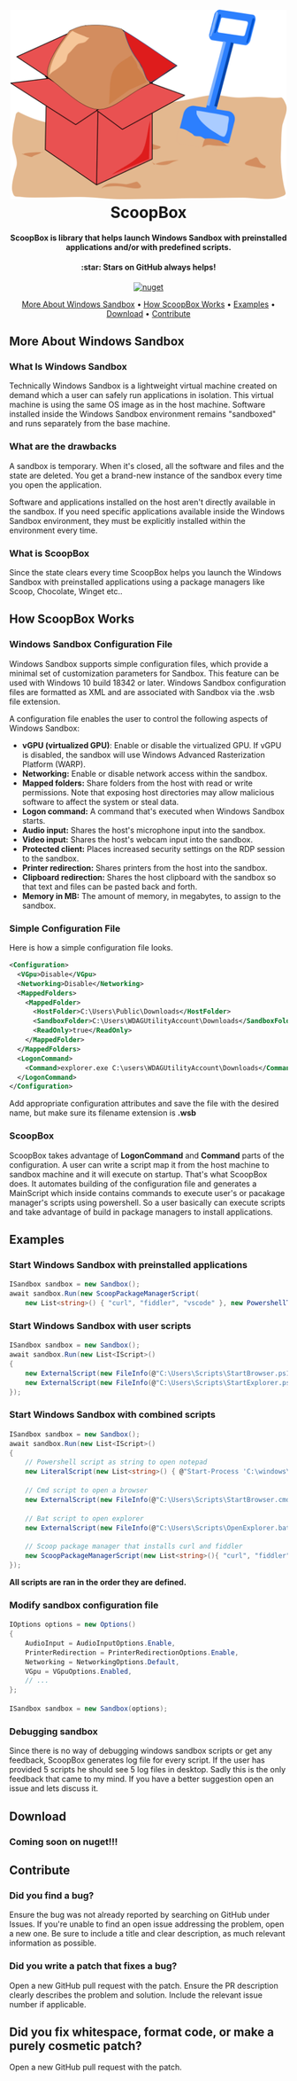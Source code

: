 <h1 align="center">
  <br>
  <img width="500" alt="scoopBoxLogo" src="assets/Logo.png">
  <br>
  ScoopBox
  <br>
</h1>

<h4 align="center">ScoopBox is library that helps launch Windows Sandbox with preinstalled applications and/or with predefined scripts.</h4>
<h4 align="center">:star: Stars on GitHub always helps!</h4>

<p align="center">
  <a href="">
    <img src="https://img.shields.io/badge/nuget-scoopbox-green" alt="nuget">
  </a>
</p>

<p align="center">
  <a href="#key-features">More About Windows Sandbox</a> •
  <a href="#key-features">How ScoopBox Works</a> •
  <a href="#how-to-use">Examples</a> •
  <a href="#download">Download</a> •
  <a href="#credits">Contribute</a>
</p>

## More About Windows Sandbox

### What Is Windows Sandbox
Technically Windows Sandbox is a lightweight virtual machine created on demand which a user can safely run applications in isolation. This virtual machine is using the same OS image as in the host machine. Software installed inside the Windows Sandbox environment remains "sandboxed" and runs separately from the base machine.

### What are the drawbacks
A sandbox is temporary. When it's closed, all the software and files and the state are deleted. You get a brand-new instance of the sandbox every time you open the application.

Software and applications installed on the host aren't directly available in the sandbox. If you need specific applications available inside the Windows Sandbox environment, they must be explicitly installed within the environment every time.

### What is ScoopBox
Since the state clears every time ScoopBox helps you launch the Windows Sandbox with preinstalled applications using a package managers like Scoop, Chocolate, Winget etc..

## How ScoopBox Works

### Windows Sandbox Configuration File
Windows Sandbox supports simple configuration files, which provide a minimal set of customization parameters for Sandbox. This feature can be used with Windows 10 build 18342 or later. Windows Sandbox configuration files are formatted as XML and are associated with Sandbox via the .wsb file extension.

A configuration file enables the user to control the following aspects of Windows Sandbox:

* **vGPU (virtualized GPU)**: Enable or disable the virtualized GPU. If vGPU is disabled, the sandbox will use Windows Advanced Rasterization Platform (WARP).
* **Networking:** Enable or disable network access within the sandbox.
* **Mapped folders:** Share folders from the host with read or write permissions. Note that exposing host directories may allow malicious software to affect the system or steal data.
* **Logon command:** A command that's executed when Windows Sandbox starts.
* **Audio input:** Shares the host's microphone input into the sandbox.
* **Video input:** Shares the host's webcam input into the sandbox.
* **Protected client:** Places increased security settings on the RDP session to the sandbox.
* **Printer redirection:** Shares printers from the host into the sandbox.
* **Clipboard redirection:** Shares the host clipboard with the sandbox so that text and files can be pasted back and forth.
* **Memory in MB:** The amount of memory, in megabytes, to assign to the sandbox.

### Simple Configuration File
Here is how a simple configuration file looks.
```xml 
<Configuration>
  <VGpu>Disable</VGpu>
  <Networking>Disable</Networking>
  <MappedFolders>
    <MappedFolder>
      <HostFolder>C:\Users\Public\Downloads</HostFolder>
      <SandboxFolder>C:\Users\WDAGUtilityAccount\Downloads</SandboxFolder>
      <ReadOnly>true</ReadOnly>
    </MappedFolder>
  </MappedFolders>
  <LogonCommand>
    <Command>explorer.exe C:\users\WDAGUtilityAccount\Downloads</Command>
  </LogonCommand>
</Configuration>
```
Add appropriate configuration attributes and save the file with the desired name, but make sure its filename extension is **.wsb**

### ScoopBox
ScoopBox takes advantage of **LogonCommand** and **Command** parts of the configuration. A user can write a script map it from the host machine to sandbox machine and it will execute on startup.
That's what ScoopBox does. It automates building of the configuration file and generates a MainScript which inside contains commands to execute user's or pacakage manager's scripts using powershell. So a user basically can execute scripts and take advantage of build in package managers to install applications.

## Examples

### Start Windows Sandbox with preinstalled applications

```csharp
ISandbox sandbox = new Sandbox();
await sandbox.Run(new ScoopPackageManagerScript(
    new List<string>() { "curl", "fiddler", "vscode" }, new PowershellTranslator()));
```

### Start Windows Sandbox with user scripts

```csharp
ISandbox sandbox = new Sandbox();
await sandbox.Run(new List<IScript>()
{
    new ExternalScript(new FileInfo(@"C:\Users\Scripts\StartBrowser.ps1"), new PowershellTranslator()),
    new ExternalScript(new FileInfo(@"C:\Users\Scripts\StartExplorer.ps1"), new PowershellTranslator()),
});
```
### Start Windows Sandbox with combined scripts

```csharp
ISandbox sandbox = new Sandbox();
await sandbox.Run(new List<IScript>()
{
    // Powershell script as string to open notepad
    new LiteralScript(new List<string>() { @"Start-Process 'C:\windows\system32\notepad.exe'" }, new PowershellTranslator()),

    // Cmd script to open a browser
    new ExternalScript(new FileInfo(@"C:\Users\Scripts\StartBrowser.cmd"), new CmdTranslator()),

    // Bat script to open explorer
    new ExternalScript(new FileInfo(@"C:\Users\Scripts\OpenExplorer.bat"), new BatTranslator()),

    // Scoop package manager that installs curl and fiddler
    new ScoopPackageManagerScript(new List<string>(){ "curl", "fiddler" }),
});
```
**All scripts are ran in the order they are defined.**

### Modify sandbox configuration file

```csharp
IOptions options = new Options()
{
    AudioInput = AudioInputOptions.Enable,
    PrinterRedirection = PrinterRedirectionOptions.Enable,
    Networking = NetworkingOptions.Default,
    VGpu = VGpuOptions.Enabled,
    // ...
};

ISandbox sandbox = new Sandbox(options);
```
### Debugging sandbox

Since there is no way of debugging windows sandbox scripts or get any feedback, ScoopBox generates log file for every script. If the user has provided 5 scripts he should see 5 log files in desktop. Sadly this is the only feedback that came to my mind. If you have a better suggestion open an issue and lets discuss it.

## Download

### Coming soon on nuget!!!

## Contribute

### Did you find a bug?

Ensure the bug was not already reported by searching on GitHub under Issues.
If you're unable to find an open issue addressing the problem, open a new one. Be sure to include a title and clear description, as much relevant information as possible.

### Did you write a patch that fixes a bug?

Open a new GitHub pull request with the patch.
Ensure the PR description clearly describes the problem and solution. Include the relevant issue number if applicable.

## Did you fix whitespace, format code, or make a purely cosmetic patch?
Open a new GitHub pull request with the patch.

